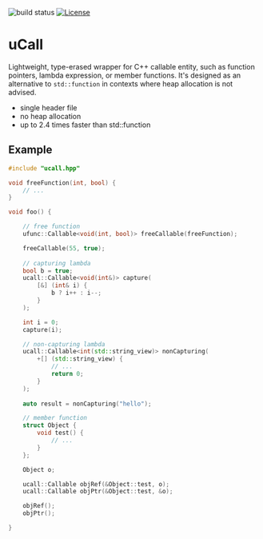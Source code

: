 ![build status](https://github.com/ThomasAUB/ucall/actions/workflows/build.yml/badge.svg)
[![License](https://img.shields.io/github/license/ThomasAUB/ucall)](LICENSE)

# uCall

Lightweight, type-erased wrapper for C++ callable entity, such as function pointers, lambda expression, or member functions.
It's designed as an alternative to `std::function` in contexts where heap allocation is not advised.

- single header file
- no heap allocation
- up to 2.4 times faster than std::function

## Example

```cpp
#include "ucall.hpp"

void freeFunction(int, bool) {
    // ...
}

void foo() {

    // free function
    ufunc::Callable<void(int, bool)> freeCallable(freeFunction);

    freeCallable(55, true);
    
    // capturing lambda
    bool b = true;
    ucall::Callable<void(int&)> capture(
        [&] (int& i) {
            b ? i++ : i--;
        }
    );

    int i = 0;
    capture(i);

    // non-capturing lambda
    ucall::Callable<int(std::string_view)> nonCapturing(
        +[] (std::string_view) {
            // ...
            return 0;
        }
    );
    
    auto result = nonCapturing("hello");

    // member function
    struct Object {
        void test() {
            // ...
        }
    };

    Object o;

    ucall::Callable objRef(&Object::test, o);
    ucall::Callable objPtr(&Object::test, &o);

    objRef();
    objPtr();

}

```
